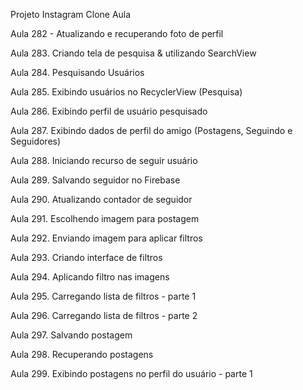 Projeto Instagram Clone Aula 


Aula 282 - Atualizando e recuperando foto de perfil

Aula 283. Criando tela de pesquisa & utilizando SearchView

Aula 284. Pesquisando Usuários

Aula 285. Exibindo usuários no RecyclerView (Pesquisa)

Aula 286. Exibindo perfil de usuário pesquisado

Aula 287. Exibindo dados de perfil do amigo (Postagens, Seguindo e Seguidores)

Aula 288. Iniciando recurso de seguir usuário

Aula 289. Salvando seguidor no Firebase

Aula 290. Atualizando contador de seguidor

Aula 291. Escolhendo imagem para postagem 

Aula 292. Enviando imagem para aplicar filtros

Aula 293. Criando interface de filtros

Aula 294. Aplicando filtro nas imagens

Aula 295. Carregando lista de filtros - parte 1

Aula 296. Carregando lista de filtros - parte 2

Aula 297. Salvando postagem

Aula 298. Recuperando postagens

Aula 299. Exibindo postagens no perfil do usuário - parte 1